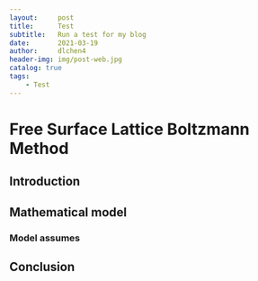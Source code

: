 ```yaml
---
layout:     post
title:      Test
subtitle:   Run a test for my blog
date:       2021-03-19
author:     dlchen4
header-img: img/post-web.jpg
catalog: true
tags:
    - Test
---
```


# Free Surface Lattice Boltzmann Method

## Introduction

## Mathematical model

### Model assumes

## Conclusion
